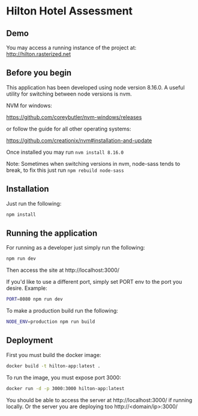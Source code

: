 # Hilton Hotel Assessment

## Demo

You may access a running instance of the project at: http://hilton.rasterized.net

## Before you begin

This application has been developed using node version 8.16.0. A useful utility for switching between node versions is nvm.

NVM for windows:

https://github.com/coreybutler/nvm-windows/releases

or follow the guide for all other operating systems:

https://github.com/creationix/nvm#installation-and-update

Once installed you may run `nvm install 8.16.0`

Note: Sometimes when switching versions in nvm, node-sass tends to break, to fix this just run `npm rebuild node-sass`

## Installation

Just run the following:

```bash
npm install
```

## Running the application

For running as a developer just simply run the following:

```bash
npm run dev
```

Then access the site at http://localhost:3000/

If you'd like to use a different port, simply set PORT env to the port you desire. Example:

```bash
PORT=8080 npm run dev
```

To make a production build run the following:

```bash
NODE_ENV=production npm run build
```

## Deployment

First you must build the docker image:

```bash
docker build -t hilton-app:latest .
```

To run the image, you must expose port 3000:

```bash
docker run -d -p 3000:3000 hilton-app:latest
```

You should be able to access the server at http://localhost:3000/ if running locally. Or the server you are deploying too http://<domain/ip>:3000/
